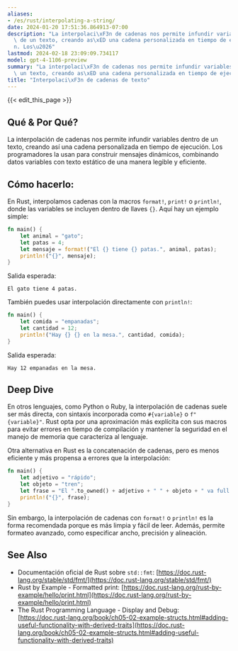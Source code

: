 ```yaml
---
aliases:
- /es/rust/interpolating-a-string/
date: 2024-01-20 17:51:36.864913-07:00
description: "La interpolaci\xF3n de cadenas nos permite infundir variables dentro\
  \ de un texto, creando as\xED una cadena personalizada en tiempo de ejecuci\xF3\
  n. Los\u2026"
lastmod: 2024-02-18 23:09:09.734117
model: gpt-4-1106-preview
summary: "La interpolaci\xF3n de cadenas nos permite infundir variables dentro de\
  \ un texto, creando as\xED una cadena personalizada en tiempo de ejecuci\xF3n. Los\u2026"
title: "Interpolaci\xF3n de cadenas de texto"
---
```


{{< edit_this_page >}}

## Qué & Por Qué?

La interpolación de cadenas nos permite infundir variables dentro de un texto, creando así una cadena personalizada en tiempo de ejecución. Los programadores la usan para construir mensajes dinámicos, combinando datos variables con texto estático de una manera legible y eficiente.

## Cómo hacerlo:

En Rust, interpolamos cadenas con la macros `format!`, `print!` o `println!`, donde las variables se incluyen dentro de llaves `{}`. Aquí hay un ejemplo simple:

```Rust
fn main() {
    let animal = "gato";
    let patas = 4;
    let mensaje = format!("El {} tiene {} patas.", animal, patas);
    println!("{}", mensaje);
}
```

Salida esperada:

```
El gato tiene 4 patas.
```

También puedes usar interpolación directamente con `println!`:

```Rust
fn main() {
    let comida = "empanadas";
    let cantidad = 12;
    println!("Hay {} {} en la mesa.", cantidad, comida);
}
```

Salida esperada:

```
Hay 12 empanadas en la mesa.
```

## Deep Dive

En otros lenguajes, como Python o Ruby, la interpolación de cadenas suele ser más directa, con sintaxis incorporada como `#{variable}` o `f"{variable}"`. Rust opta por una aproximación más explícita con sus macros para evitar errores en tiempo de compilación y mantener la seguridad en el manejo de memoria que caracteriza al lenguaje.

Otra alternativa en Rust es la concatenación de cadenas, pero es menos eficiente y más propensa a errores que la interpolación:

```Rust
fn main() {
    let adjetivo = "rápido";
    let objeto = "tren";
    let frase = "El ".to_owned() + adjetivo + " " + objeto + " va full.";
    println!("{}", frase);
}
```

Sin embargo, la interpolación de cadenas con `format!` o `println!` es la forma recomendada porque es más limpia y fácil de leer. Además, permite formateo avanzado, como especificar ancho, precisión y alineación.

## See Also

- Documentación oficial de Rust sobre `std::fmt`: [https://doc.rust-lang.org/stable/std/fmt/](https://doc.rust-lang.org/stable/std/fmt/)
- Rust by Example - Formatted print: [https://doc.rust-lang.org/rust-by-example/hello/print.html](https://doc.rust-lang.org/rust-by-example/hello/print.html)
- The Rust Programming Language - Display and Debug: [https://doc.rust-lang.org/book/ch05-02-example-structs.html#adding-useful-functionality-with-derived-traits](https://doc.rust-lang.org/book/ch05-02-example-structs.html#adding-useful-functionality-with-derived-traits)
